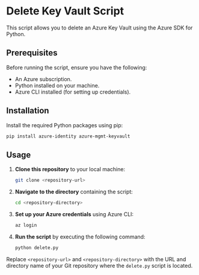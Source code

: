 # Delete Key Vault Script

This script allows you to delete an Azure Key Vault using the Azure SDK for Python.

## Prerequisites

Before running the script, ensure you have the following:

- An Azure subscription.
- Python installed on your machine.
- Azure CLI installed (for setting up credentials).

## Installation

Install the required Python packages using pip:

```bash
pip install azure-identity azure-mgmt-keyvault
```

## Usage

1. **Clone this repository** to your local machine:

    ```bash
    git clone <repository-url>
    ```

2. **Navigate to the directory** containing the script:

    ```bash
    cd <repository-directory>
    ```

3. **Set up your Azure credentials** using Azure CLI:

    ```bash
    az login
    ```

4. **Run the script** by executing the following command:

    ```bash
    python delete.py
    ```

Replace `<repository-url>` and `<repository-directory>` with the URL and directory name of your Git repository where the `delete.py` script is located.

